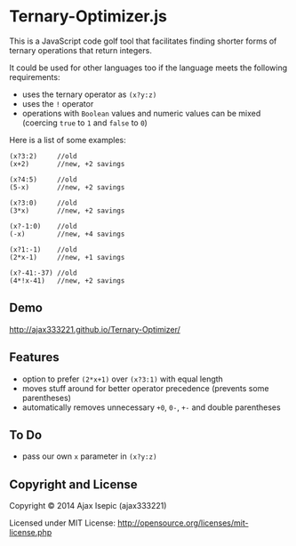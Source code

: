 Ternary-Optimizer.js
================

This is a JavaScript code golf tool that facilitates finding shorter forms of ternary operations that return integers.

It could be used for other languages too if the language meets the following requirements:

- uses the ternary operator as `(x?y:z)`
- uses the `!` operator
- operations with `Boolean` values and numeric values can be mixed (coercing `true` to `1` and `false` to `0`)

Here is a list of some examples:
	
	(x?3:2)     //old
	(x+2)       //new, +2 savings
	
	(x?4:5)     //old
	(5-x)       //new, +2 savings
	
	(x?3:0)     //old
	(3*x)       //new, +2 savings
	
	(x?-1:0)    //old
	(-x)        //new, +4 savings
	
	(x?1:-1)    //old
	(2*x-1)     //new, +1 savings
	
	(x?-41:-37) //old
	(4*!x-41)   //new, +2 savings

Demo
-------------

http://ajax333221.github.io/Ternary-Optimizer/

Features
-------------

- option to prefer `(2*x+1)` over `(x?3:1)` with equal length
- moves stuff around for better operator precedence (prevents some parentheses)
- automatically removes unnecessary `+0`, `0-`, `+-` and double parentheses

To Do
-------------

- pass our own `x` parameter in `(x?y:z)`

Copyright and License
-------------

Copyright © 2014 Ajax Isepic (ajax333221)

Licensed under MIT License: http://opensource.org/licenses/mit-license.php
